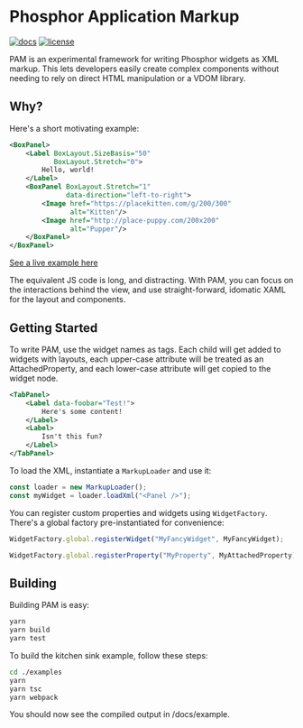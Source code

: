 # Phosphor Application Markup

[![docs](https://img.shields.io/badge/docs-PAM-green.svg?style=flat-square)](https://quigleyj97.github.io/phosphor-application-markup/api)
[![license](https://img.shields.io/github/license/quigleyj97/phosphor-application-markup.svg?style=flat-square)](https://github.com/quigleyj97/phosphor-application-markup/blob/master/LICENSE)

PAM is an experimental framework for writing Phosphor widgets as XML markup.
This lets developers easily create complex components without needing to rely
on direct HTML manipulation or a VDOM library.

## Why?

Here's a short motivating example:

```xml
<BoxPanel>
    <Label BoxLayout.SizeBasis="50"
           BoxLayout.Stretch="0">
        Hello, world!
    </Label>
    <BoxPanel BoxLayout.Stretch="1"
              data-direction="left-to-right">
        <Image href="https://placekitten.com/g/200/300"
               alt="Kitten"/>
        <Image href="http://place-puppy.com/200x200"
               alt="Pupper"/>
    </BoxPanel>
</BoxPanel>
```

[See a live example here](https://quigleyj97.github.io/phosphor-application-markup/demo.html)

The equivalent JS code is long, and distracting. With PAM, you can focus on the
interactions behind the view, and use straight-forward, idomatic XAML for the
layout and components.

## Getting Started

To write PAM, use the widget names as tags. Each child will get added to widgets
with layouts, each upper-case attribute will be treated as an AttachedProperty,
and each lower-case attribute will get copied to the widget node.

```xml
<TabPanel>
    <Label data-foobar="Test!">
        Here's some content!
    </Label>
    <Label>
        Isn't this fun?
    </Label>
</TabPanel>
```

To load the XML, instantiate a `MarkupLoader` and use it:

```ts
const loader = new MarkupLoader();
const myWidget = loader.loadXml("<Panel />");
```

You can register custom properties and widgets using `WidgetFactory`. There's
a global factory pre-instantiated for convenience:

```ts
WidgetFactory.global.registerWidget("MyFancyWidget", MyFancyWidget);

WidgetFactory.global.registerProperty("MyProperty", MyAttachedProperty);
```

## Building

Building PAM is easy:

```bash
yarn
yarn build
yarn test
```

To build the kitchen sink example, follow these steps:

```bash
cd ./examples
yarn
yarn tsc
yarn webpack
```

You should now see the compiled output in /docs/example.